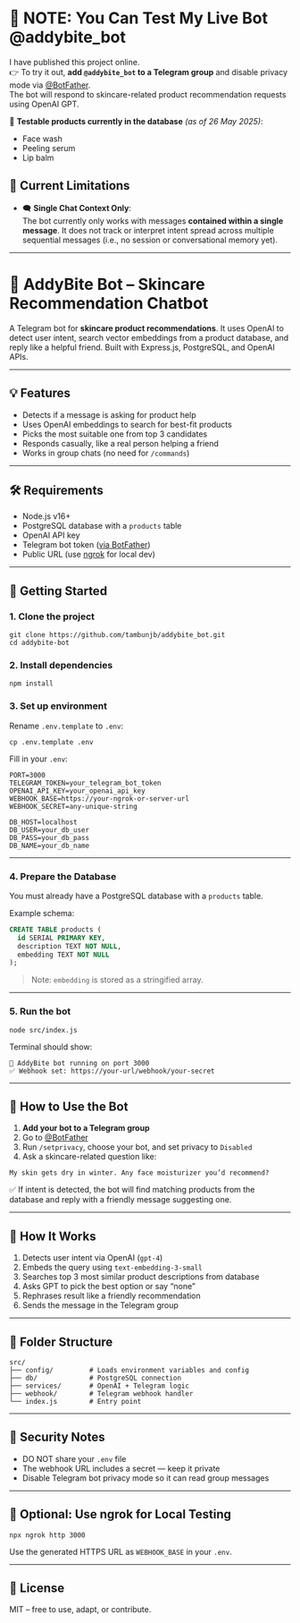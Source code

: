 # 🚨 NOTE: You Can Test My Live Bot @addybite_bot

I have published this project online.  
👉 To try it out, **add `@addybite_bot` to a Telegram group** and disable privacy mode via [@BotFather](https://t.me/BotFather).  
The bot will respond to skincare-related product recommendation requests using OpenAI GPT.

🧪 **Testable products currently in the database** *(as of 26 May 2025)*:
- Face wash  
- Peeling serum  
- Lip balm

## 🚧 Current Limitations
- 🗨️ **Single Chat Context Only**:  
  The bot currently only works with messages **contained within a single message**. It does not track or interpret intent spread across multiple sequential messages (i.e., no session or conversational memory yet).
  
---

# 🧴 AddyBite Bot – Skincare Recommendation Chatbot

A Telegram bot for **skincare product recommendations**. It uses OpenAI to detect user intent, search vector embeddings from a product database, and reply like a helpful friend. Built with Express.js, PostgreSQL, and OpenAI APIs.

---

## 💡 Features

- Detects if a message is asking for product help  
- Uses OpenAI embeddings to search for best-fit products  
- Picks the most suitable one from top 3 candidates  
- Responds casually, like a real person helping a friend  
- Works in group chats (no need for `/commands`)  

---

## 🛠️ Requirements

- Node.js v16+
- PostgreSQL database with a `products` table
- OpenAI API key
- Telegram bot token ([via BotFather](https://t.me/BotFather))
- Public URL (use [ngrok](https://ngrok.com) for local dev)

---

## 🚀 Getting Started

### 1. Clone the project

```
git clone https://github.com/tambunjb/addybite_bot.git
cd addybite-bot
```

### 2. Install dependencies

```
npm install
```

### 3. Set up environment

Rename `.env.template` to `.env`:

```
cp .env.template .env
```

Fill in your `.env`:

```
PORT=3000
TELEGRAM_TOKEN=your_telegram_bot_token
OPENAI_API_KEY=your_openai_api_key
WEBHOOK_BASE=https://your-ngrok-or-server-url
WEBHOOK_SECRET=any-unique-string

DB_HOST=localhost
DB_USER=your_db_user
DB_PASS=your_db_pass
DB_NAME=your_db_name
```

---

### 4. Prepare the Database

You must already have a PostgreSQL database with a `products` table.

Example schema:

```sql
CREATE TABLE products (
  id SERIAL PRIMARY KEY,
  description TEXT NOT NULL,
  embedding TEXT NOT NULL
);
```

> Note: `embedding` is stored as a stringified array.

---

### 5. Run the bot

```
node src/index.js
```

Terminal should show:

```
🚀 AddyBite bot running on port 3000
✅ Webhook set: https://your-url/webhook/your-secret
```

---

## 🤖 How to Use the Bot

1. **Add your bot to a Telegram group**
2. Go to [@BotFather](https://t.me/BotFather)
3. Run `/setprivacy`, choose your bot, and set privacy to `Disabled`
4. Ask a skincare-related question like:

```
My skin gets dry in winter. Any face moisturizer you’d recommend?
```

✅ If intent is detected, the bot will find matching products from the database and reply with a friendly message suggesting one.

---

## 🧠 How It Works

1. Detects user intent via OpenAI (`gpt-4`)
2. Embeds the query using `text-embedding-3-small`
3. Searches top 3 most similar product descriptions from database
4. Asks GPT to pick the best option or say “none”
5. Rephrases result like a friendly recommendation
6. Sends the message in the Telegram group

---

## 📂 Folder Structure

```
src/
├── config/         # Loads environment variables and config
├── db/             # PostgreSQL connection
├── services/       # OpenAI + Telegram logic
├── webhook/        # Telegram webhook handler
└── index.js        # Entry point
```

---

## 🔐 Security Notes

- DO NOT share your `.env` file
- The webhook URL includes a secret — keep it private
- Disable Telegram bot privacy mode so it can read group messages

---

## 🧪 Optional: Use ngrok for Local Testing

```
npx ngrok http 3000
```

Use the generated HTTPS URL as `WEBHOOK_BASE` in your `.env`.

---

## 🤝 License

MIT – free to use, adapt, or contribute.